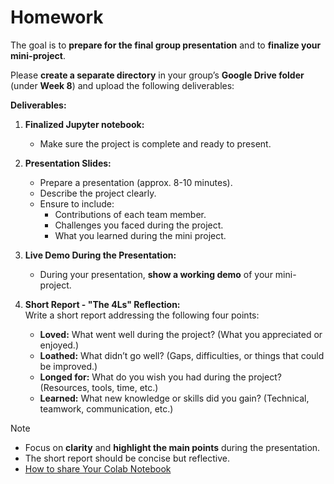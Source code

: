 # Homework

The goal is to **prepare for the final group presentation** and to **finalize your mini-project**.  

Please **create a separate directory** in your group’s **Google Drive folder** (under **Week 8**) and upload the following deliverables:

**Deliverables:**

1. **Finalized Jupyter notebook:**  
   - Make sure the project is complete and ready to present.

2. **Presentation Slides:**  
   - Prepare a presentation (approx. 8-10 minutes).  
   - Describe the project clearly.
   - Ensure to include:
     - Contributions of each team member.
     - Challenges you faced during the project.
     - What you learned during the mini project.

3. **Live Demo During the Presentation:**  
   - During your presentation, **show a working demo** of your mini-project.

4. **Short Report - "The 4Ls" Reflection:**  
   Write a short report addressing the following four points:
   - **Loved:** What went well during the project? (What you appreciated or enjoyed.)
   - **Loathed:** What didn’t go well? (Gaps, difficulties, or things that could be improved.)
   - **Longed for:** What do you wish you had during the project? (Resources, tools, time, etc.)
   - **Learned:** What new knowledge or skills did you gain? (Technical, teamwork, communication, etc.)



> [!NOTE]  
> - Focus on **clarity** and **highlight the main points** during the presentation.
> - The short report should be concise but reflective.
> - [How to share Your Colab Notebook](./colab.md)

